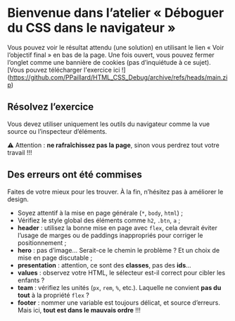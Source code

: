 # Bienvenue dans l’atelier « Déboguer du CSS dans le navigateur »

Vous pouvez voir le résultat attendu (une solution) en utilisant le lien « Voir l’objectif final » en bas de la page. Une fois ouvert, vous pouvez fermer l’onglet comme une bannière de cookies (pas d’inquiétude à ce sujet).
[Vous pouvez télécharger l'exercice ici !]
(https://github.com/PPaillard/HTML_CSS_Debug/archive/refs/heads/main.zip)

## Résolvez l’exercice

Vous devez utiliser uniquement les outils du navigateur comme la vue source ou l’inspecteur d’éléments.

⚠️ Attention : **ne rafraîchissez pas la page**, sinon vous perdrez tout votre travail !!!

## Des erreurs ont été commises

Faites de votre mieux pour les trouver. À la fin, n’hésitez pas à améliorer le design.

- Soyez attentif à la mise en page générale (`*`, `body`, `html`) ;
- Vérifiez le style global des éléments comme `h2`, `.btn`, `a` ;
- **header** : utilisez la bonne mise en page avec `flex`, cela devrait éviter l’usage de marges ou de paddings inappropriés pour corriger le positionnement ;
- **hero** : pas d’image... Serait-ce le chemin le problème ? Et un choix de mise en page discutable ;
- **presentation** : attention, ce sont des **classes**, pas des **ids**...
- **values** : observez votre HTML, le sélecteur est-il correct pour cibler les enfants ?
- **team** : vérifiez les unités (`px`, `rem`, `%`, etc.). Laquelle ne convient **pas du tout** à la propriété `flex` ?
- **footer** : nommer une variable est toujours délicat, et source d’erreurs. Mais ici, **tout est dans le mauvais ordre** !!!
